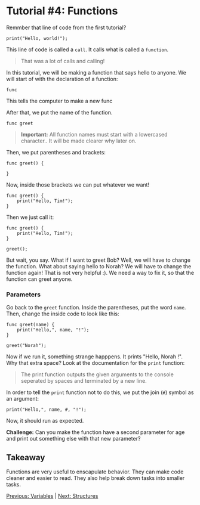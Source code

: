 # Tutorial #4: Functions

Remmber that line of code from the first tutorial?

```
print("Hello, world!");
```

This line of code is called a `call`. It calls what is called a `function`.
> That was a lot of calls and calling!

In this tutorial, we will be making a function that says hello to anyone. We will start of with the declaration of a function:

```
func
```

This tells the computer to make a new func

After that, we put the name of the function.

```
func greet
```

> **Important:** All function names must start with a lowercased character.. It will be made clearer why later on.

Then, we put parentheses and brackets:

```
func greet() {

}
```

Now, inside those brackets we can put whatever we want!

```
func greet() {
    print("Hello, Tim!");
}
```

Then we just call it:

```
func greet() {
    print("Hello, Tim!");
}

greet();
```

But wait, you say. What if I want to greet Bob? Well, we will have to change the function. What about saying hello to Norah? We will have to change the function again! That is not very helpful :). We need a way to fix it, so that the function can greet anyone.

### Parameters

Go back to the `greet` function. Inside the parentheses, put the word `name`. Then, change the inside code to look like this:

```
func greet(name) {
    print("Hello,", name, "!");
}

greet("Norah");
```

Now if we run it, something strange happpens. It prints "Hello, Norah !". Why that extra space? Look at the documentation for the `print` function:

> The print function outputs the given arguments to the console seperated by spaces and terminated by a new line.

In order to tell the `print` function not to do this, we put the join (`#`) symbol as an argument:

```
print("Hello,", name, #, "!");
```

Now, it should run as expected.

**Challenge:** Can you make the function have a second parameter for age and print out something else with that new parameter?

## Takeaway

Functions are very useful to enscapulate behavior. They can make code cleaner and easier to read. They also help break down tasks into smaller tasks.

[Previous: Variables](https://github.com/SafelySwift/Swizzle/blob/master/Tutorials/Variables%20(%233).md) | [Next: Structures](https://github.com/SafelySwift/Swizzle/blob/master/Tutorials/Structure%20(%235).md)

